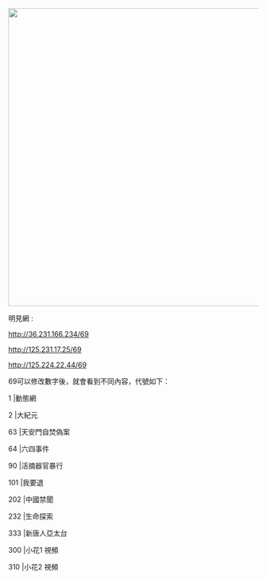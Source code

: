 <div align="center"><img src="/img-2/swspip.jpg" width=600></div><p>

明見網 :<P><P>

http://36.231.166.234/69<p>
http://125.231.17.25/69<p>
http://125.224.22.44/69<p>



69可以修改數字後，就會看到不同內容，代號如下：<p><p>

1      |動態網<p>
2      |大紀元<p>
63    |天安門自焚偽案<p>
64    |六四事件<p>
90    |活摘器官暴行<p>
101  |我要退<p>
202  |中國禁聞<p>
232  |生命探索<p>
333  |新唐人亞太台<p>
300  |小花1 視頻<p>
310  |小花2 視頻<p>





  
